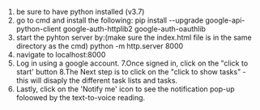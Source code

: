 1. be sure to have python installed (v3.7)
2. go to cmd and install the following: 
pip install --upgrade google-api-python-client google-auth-httplib2 google-auth-oauthlib
3. start the pyhton server by:(make sure the index.html file is in the same directory as the cmd)
python -m http.server 8000
5. navigate to localhost:8000 
6. Log in using a google account.
7.Once signed in, click on the "click to start' button
8.The Next step is to click on the "click to show tasks" - this will disaply the different task lists and tasks.
9. Lastly, click on the 'Notify me' icon to  see the notification pop-up foloowed by the text-to-voice reading.


